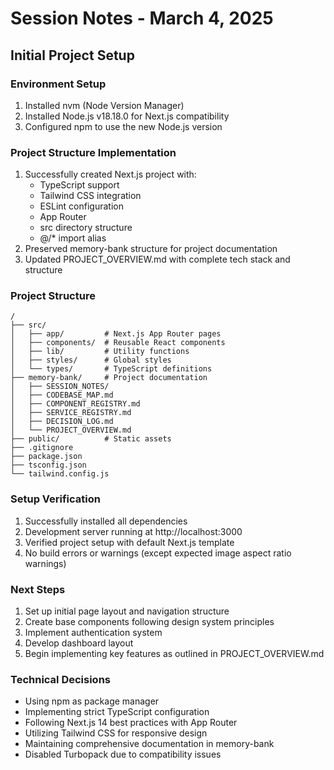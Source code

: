 # Session Notes - March 4, 2025

## Initial Project Setup

### Environment Setup
1. Installed nvm (Node Version Manager)
2. Installed Node.js v18.18.0 for Next.js compatibility
3. Configured npm to use the new Node.js version

### Project Structure Implementation
1. Successfully created Next.js project with:
   - TypeScript support
   - Tailwind CSS integration
   - ESLint configuration
   - App Router
   - src directory structure
   - @/* import alias
2. Preserved memory-bank structure for project documentation
3. Updated PROJECT_OVERVIEW.md with complete tech stack and structure

### Project Structure
```
/
├── src/
│   ├── app/         # Next.js App Router pages
│   ├── components/  # Reusable React components
│   ├── lib/         # Utility functions
│   ├── styles/      # Global styles
│   └── types/       # TypeScript definitions
├── memory-bank/     # Project documentation
│   ├── SESSION_NOTES/
│   ├── CODEBASE_MAP.md
│   ├── COMPONENT_REGISTRY.md
│   ├── SERVICE_REGISTRY.md
│   ├── DECISION_LOG.md
│   └── PROJECT_OVERVIEW.md
├── public/          # Static assets
├── .gitignore
├── package.json
├── tsconfig.json
└── tailwind.config.js
```

### Setup Verification
1. Successfully installed all dependencies
2. Development server running at http://localhost:3000
3. Verified project setup with default Next.js template
4. No build errors or warnings (except expected image aspect ratio warnings)

### Next Steps
1. Set up initial page layout and navigation structure
2. Create base components following design system principles
3. Implement authentication system
4. Develop dashboard layout
5. Begin implementing key features as outlined in PROJECT_OVERVIEW.md

### Technical Decisions
- Using npm as package manager
- Implementing strict TypeScript configuration
- Following Next.js 14 best practices with App Router
- Utilizing Tailwind CSS for responsive design
- Maintaining comprehensive documentation in memory-bank
- Disabled Turbopack due to compatibility issues